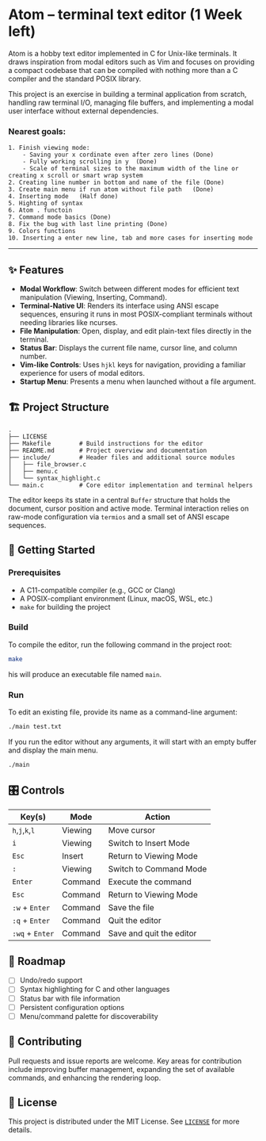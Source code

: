 # Atom – terminal text editor (1 Week left)

Atom is a hobby text editor implemented in C for Unix-like terminals. It draws
inspiration from modal editors such as Vim and focuses on providing a compact
codebase that can be compiled with nothing more than a C compiler and the
standard POSIX library.

This project is an exercise in building a terminal application from scratch, handling raw terminal I/O, managing file buffers, and implementing a modal user interface without external dependencies.

### Nearest goals:
    1. Finish viewing mode:   
        - Saving your x cordinate even after zero lines (Done)   
        - Fully working scrolling in y  (Done)   
        - Scale of terminal sizes to the maximum width of the line or creating x scroll or smart wrap system
    2. Creating line number in bottom and name of the file (Done)   
    3. Create main menu if run atom without file path   (Done)
    4. Inserting mode   (Half done)
    5. Highting of syntax   
    6. Atom . functoin   
    7. Command mode basics (Done)
    8. Fix the bug with last line printing (Done)
    9. Colors functions 
    10. Inserting a enter new line, tab and more cases for inserting mode

---

## ✨ Features

- **Modal Workflow**: Switch between different modes for efficient text manipulation (Viewing, Inserting, Command).
- **Terminal-Native UI**: Renders its interface using ANSI escape sequences, ensuring it runs in most POSIX-compliant terminals without needing libraries like ncurses.
- **File Manipulation**: Open, display, and edit plain-text files directly in the terminal.
- **Status Bar**: Displays the current file name, cursor line, and column number.
- **Vim-like Controls**: Uses `hjkl` keys for navigation, providing a familiar experience for users of modal editors.
- **Startup Menu**: Presents a menu when launched without a file argument.

## 🏗️ Project Structure

```
.
├── LICENSE
├── Makefile        # Build instructions for the editor
├── README.md       # Project overview and documentation
├── include/        # Header files and additional source modules
│   ├── file_browser.c
│   ├── menu.c
│   └── syntax_highlight.c
└── main.c          # Core editor implementation and terminal helpers
```

The editor keeps its state in a central `Buffer` structure that holds the
document, cursor position and active mode. Terminal interaction relies on
raw-mode configuration via `termios` and a small set of ANSI escape sequences.

## 🚀 Getting Started

### Prerequisites

- A C11-compatible compiler (e.g., GCC or Clang)
- A POSIX-compliant environment (Linux, macOS, WSL, etc.)
- `make` for building the project

### Build

To compile the editor, run the following command in the project root:

```bash
make
```
his will produce an executable file named `main`.

### Run

To edit an existing file, provide its name as a command-line argument:

```bash
./main test.txt
```

If you run the editor without any arguments, it will start with an empty buffer and display the main menu.
```bash
./main
```

## 🎛️ Controls

| Key(s)         | Mode     | Action                          |
|----------------|----------|---------------------------------|
| `h`,`j`,`k`,`l`  | Viewing  | Move cursor                   |
| `i`              | Viewing  | Switch to Insert Mode         |
| `Esc`            | Insert   | Return to Viewing Mode        |
| `:`              | Viewing  | Switch to Command Mode        |
| `Enter`          | Command  | Execute the command           |
| `Esc`            | Command  | Return to Viewing Mode        |
| `:w` + `Enter`   | Command  | Save the file                 |
| `:q` + `Enter`   | Command  | Quit the editor               |
| `:wq` + `Enter`  | Command  | Save and quit the editor      |

## 🧭 Roadmap

- [ ] Undo/redo support
- [ ] Syntax highlighting for C and other languages
- [ ] Status bar with file information
- [ ] Persistent configuration options
- [ ] Menu/command palette for discoverability

## 🤝 Contributing

Pull requests and issue reports are welcome. Key areas for contribution include improving buffer management, expanding the set of available commands, and enhancing the rendering loop.

## 📄 License

This project is distributed under the MIT License. See [`LICENSE`](LICENSE) for more details.
